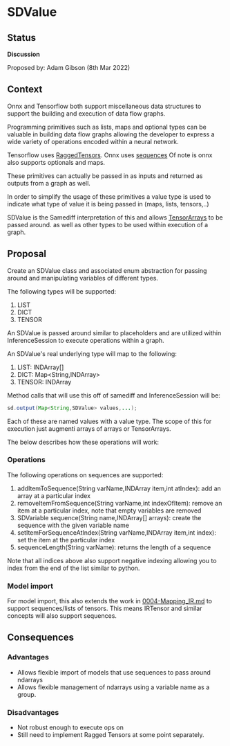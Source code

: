 # SDValue

## Status
**Discussion**

Proposed by: Adam Gibson (8th Mar 2022)


## Context

Onnx and Tensorflow both support miscellaneous data structures to support the 
building and execution of data flow graphs.

Programming primitives such as lists, maps and optional types
can be valuable in building data flow graphs allowing the developer to express a 
wide variety of operations encoded within a neural network.

Tensorflow uses [RaggedTensors](https://www.tensorflow.org/guide/ragged_tensor).
Onnx uses [sequences](https://github.com/onnx/onnx/blob/main/docs/IR.md)
Of note is onnx also supports optionals and maps.


These primitives can actually be passed in as inputs and returned as outputs
from a graph as well.

In order to simplify the usage of these primitives a value type is used
to indicate what type of value it is being passed in (maps, lists, tensors,..)


SDValue is the Samediff interpretation of this and allows [TensorArrays](./nd4j/nd4j-backends/nd4j-api-parent/nd4j-api/src/main/java/org/nd4j/linalg/api/ops/impl/shape/tensorops/TensorArray.java) to be passed around. 
as well as other types to be used within execution of a graph.



## Proposal

Create an SDValue class and associated enum abstraction for passing around and manipulating
variables of different types.

The following types will be supported:
1. LIST
2. DICT
3. TENSOR


An SDValue is passed around similar to placeholders and are utilized within InferenceSession to 
execute operations within a graph.

An SDValue's real underlying type will map to the following:
1. LIST: INDArray[]
2. DICT: Map<String,INDArray>
3. TENSOR: INDArray

Method calls that will use this off of samediff and InferenceSession will be:
```java
sd.output(Map<String,SDValue> values,...);

```

Each of these are named values with a value type. The scope of this for execution just augmenti 
arrays of arrays or TensorArrays.

The below describes how these operations will work:


### Operations
The following operations on sequences are supported:
1. addItemToSequence(String varName,INDArray item,int atIndex): add an array at a particular index
2. removeItemFromSequence(String varName,int indexOfItem): remove an item at a particular index, note that empty variables are removed
3. SDVariable sequence(String name,INDArray[] arrays): create the sequence with the given variable name
4. setItemForSequenceAtIndex(String varName,INDArray item,int index): set the item  at the particular index
5. sequenceLength(String varName): returns the length of a sequence


Note that all indices above also support negative indexing allowing you to index from the end of the list similar
to python.

### Model import
For model import, this also extends the work in [0004-Mapping_IR.md](0004-Mapping_IR.md)
to support sequences/lists of tensors. This means IRTensor and similar concepts will also support sequences.

## Consequences

### Advantages

* Allows flexible import of models that use sequences to pass around ndarrays
* Allows flexible management of ndarrays using a variable name as a group.


### Disadvantages
* Not robust enough to execute ops on
* Still need to implement Ragged Tensors at some point separately.